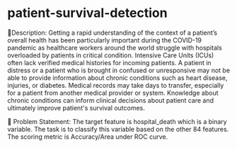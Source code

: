 # patient-survival-detection

🧾Description: Getting a rapid understanding of the context of a patient’s overall health has been particularly important during the COVID-19 pandemic as healthcare workers around the world struggle with hospitals overloaded by patients in critical condition. Intensive Care Units (ICUs) often lack verified medical histories for incoming patients. A patient in distress or a patient who is brought in confused or unresponsive may not be able to provide information about chronic conditions such as heart disease, injuries, or diabetes. Medical records may take days to transfer, especially for a patient from another medical provider or system. Knowledge about chronic conditions can inform clinical decisions about patient care and ultimately improve patient's survival outcomes.

🧭 Problem Statement: The target feature is hospital_death which is a binary variable. The task is to classify this variable based on the other 84 features. The scoring metric is Accuracy/Area under ROC curve.
